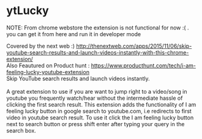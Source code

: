 # ytLucky
NOTE: From chrome webstore the extension is not functional for now :( . you can get it from here and run it in developer mode

Covered by the next web :) http://thenextweb.com/apps/2015/11/06/skip-youtube-search-results-and-launch-videos-instantly-with-this-chrome-extension/<br>
Also Feautured on Product hunt : https://www.producthunt.com/tech/i-am-feeling-lucky-youtube-extension<br>
Skip YouTube search results and launch videos instantly.<br><br>
A great extension to use if you are want to jump right to a video/song in youtube you
 frequently watch/hear without the intermediate hassle of clicking the first search result.
 This extension adds the functionality of I am feeling lucky button in google search to youtube.com, i.e redirects to first video in youtube search result. To use it click the I am feeling lucky button next to search button or press shift enter after typing your query in the search box.

